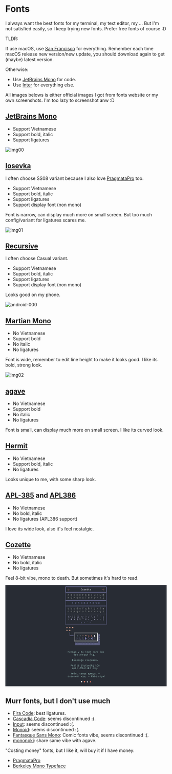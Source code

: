 # Fonts

I always want the best fonts for my terminal, my text editor, my ...
But I'm not satisfied easily, so I keep trying new fonts.
Prefer free fonts of course :D

TLDR:

If use macOS, use [San Francisco](https://developer.apple.com/fonts/) for everything.
Remember each time macOS release new version/new update,
you should download again to get (maybe) latest version.

Otherwise:

- Use [JetBrains Mono](https://github.com/JetBrains/JetBrainsMono) for code.
- Use [Inter](https://github.com/rsms/inter) for everything else.

All images belows is either official images I got from fonts website or my own screenshots.
I'm too lazy to screenshot anw :D

## [JetBrains Mono](https://github.com/JetBrains/JetBrainsMono)

- Support Vietnamese
- Support bold, italic
- Support ligatures

![img00](https://github.com/JetBrains/JetBrainsMono/raw/master/images/character-set@2x.png)

## [Iosevka](https://github.com/be5invis/Iosevka)

I often choose SS08 variant because I also love [PragmataPro](https://fsd.it/shop/fonts/pragmatapro/) too.

- Support Vietnamese
- Support bold, italic
- Support ligatures
- Support display font (non mono)

Font is narrow, can display much more on small screen.
But too much config/variant for ligatures scares me.

![img01](https://raw.githubusercontent.com/be5invis/Iosevka/v21.1.1/images/iosevka-ss08.dark.svg#gh-dark-mode-only)

## [Recursive](https://github.com/arrowtype/recursive)

I often choose Casual variant.

- Support Vietnamese
- Support bold, italic
- Support ligatures
- Support display font (non mono)

Looks good on my phone.

![android-000](https://raw.githubusercontent.com/haunt98/posts-images/main/android-000.jpg)

## [Martian Mono](https://github.com/evilmartians/mono)

- No Vietnamese
- Support bold
- No italic
- No ligatures

Font is wide, remember to edit line height to make it looks good.
I like its bold, strong look.

![img02](https://github.com/evilmartians/mono/raw/main/documentation/martian-mono-character-set.png)

## [agave](https://github.com/blobject/agave)

- No Vietnamese
- Support bold
- No italic
- No ligatures

Font is small, can display much more on small screen.
I like its curved look.

## [Hermit](https://github.com/pcaro90/hermit)

- No Vietnamese
- Support bold, italic
- No ligatures

Looks unique to me, with some sharp look.

## [APL-385](https://apl385.com/fonts/index.htm) and [APL386](https://github.com/abrudz/APL386)

- No Vietnamese
- No bold, italic
- No ligatures (APL386 support)

I love its wide look, also it's feel nostalgic.

## [Cozette](https://github.com/slavfox/Cozette)

- No Vietnamese
- No bold, italic
- No ligatures

Feel 8-bit vibe, mono to death.
But sometimes it's hard to read.

![img03](https://github.com/slavfox/Cozette/raw/master/img/sample.png)

## Murr fonts, but I don't use much

- [Fira Code](https://github.com/tonsky/FiraCode): best ligatures.
- [Cascadia Code](https://github.com/microsoft/cascadia-code): seems discontinued :(.
- [Input](https://input.djr.com/): seems discontinued :(.
- [Monoid](https://github.com/larsenwork/monoid): seems discontinued :(.
- [Fantasque Sans Mono](https://github.com/belluzj/fantasque-sans): Comic fonts vibe, seems discontinued :(.
- [mononoki](https://github.com/madmalik/mononoki): share same vibe with agave.

"Costing money" fonts, but I like it, will buy it if I have money:

- [PragmataPro](https://fsd.it/shop/fonts/pragmatapro/)
- [Berkeley Mono Typeface](https://berkeleygraphics.com/typefaces/berkeley-mono/)
